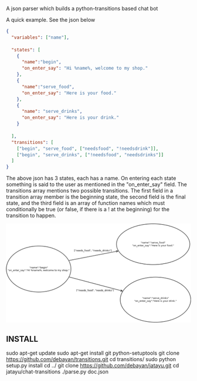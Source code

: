 A json parser which builds a python-transitions based chat bot

A quick example. See the json below

```json
{
  "variables": ["name"],

  "states": [
    {
      "name":"begin",
      "on_enter_say": "Hi %name%, welcome to my shop."
    },
    {
      "name":"serve_food",
      "on_enter_say": "Here is your food."
    },
    {
      "name": "serve_drinks",
      "on_enter_say": "Here is your drink."
    }

  ],
  "transitions": [
    ["begin", "serve_food", ["needsfood", "!needsdrink"]],
    ["begin", "serve_drinks", ["!needsfood", "needsdrinks"]]
  ]
}
```


The above json has 3 states, each has a name. On entering each state something is said to the user as mentioned in the "on_enter_say" field.
The transitions array mentions two possible transitions. The first field in a transition array member is the beginning state, the second field is the final state, and the third field is an array of function names which must conditionally be true (or false, if there is a ! at the beginning) for the transition to happen.

![Alt text](stateexample.png?raw=true "State Diagram")


INSTALL
-------

sudo apt-get update
sudo apt-get install git python-setuptools
git clone https://github.com/debayan/transitions.git
cd transitions/
sudo python setup.py install
cd ../
git clone https://github.com/debayan/jatayu.git
cd jatayu/chat-transitions
./parse.py doc.json

